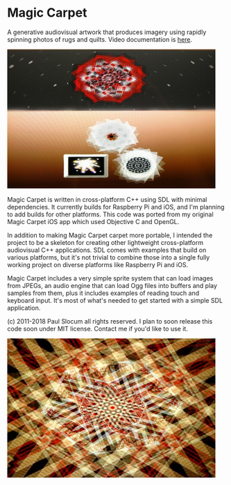 # Magic Carpet

A generative audiovisual artwork that produces imagery using rapidly spinning photos of rugs and quilts.  Video documentation is [here](https://www.youtube.com/watch?v=vnxtZg9wPo4).

![menu screenshot](media/screenshots/screen_menu_480x320.jpg)

Magic Carpet is written in cross-platform C++ using SDL with minimal dependencies.  It currently builds for Raspberry Pi and iOS, and I'm planning to add builds for other platforms.  This code was ported from my original Magic Carpet iOS app which used Objective C and OpenGL. 

In addition to making Magic Carpet carpet more portable, I intended the project to be a skeleton for creating other lightweight cross-platform audiovisual C++ applications.  SDL comes with examples that build on various platforms, but it's not trivial to combine those into a single fully working project on diverse platforms like Raspberry Pi and iOS.

Magic Carpet includes a very simple sprite system that can load images from JPEGs, an audio engine that can load Ogg files into buffers and play samples from them, plus it includes examples of reading touch and keyboard input.  It's most of what's needed to get started with a simple SDL application.

(c) 2011-2018 Paul Slocum all rights reserved.  I plan to soon release this code soon under MIT license.  Contact me if you'd like to use it.  

![menu screenshot](media/screenshots/screen_1_480x320.jpg)
